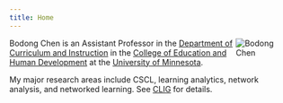 ```yaml
---
title: Home
---
```


[<img src="http://bodong.ch/assets/images/bodong.jpg" style="max-width:20%;min-width:80px;float:right;" alt="Bodong Chen" />](https://github.com/yihui/hugo-ivy)

Bodong Chen is an Assistant Professor in the [Department of Curriculum and Instruction](http://www.cehd.umn.edu/ci/) in the [College of Education and Human Development](http://www.cehd.umn.edu/) at the [University of Minnesota](http://www1.umn.edu/twincities/index.html).

My major research areas include CSCL, learning analytics, network analysis, and networked learning. See [CLIG](https://cligr.github.io/research/) for details.
